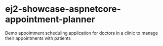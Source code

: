 # ej2-showcase-aspnetcore-appointment-planner
Demo appointment scheduling application for doctors in a clinic to manage their appointments with patients
